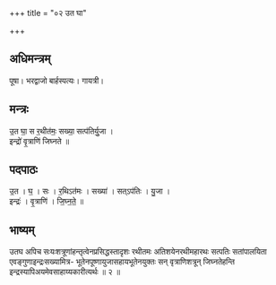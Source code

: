 +++
title = "०२ उत घा"

+++
## अधिमन्त्रम्
पूषा। भरद्वाजो बार्हस्पत्यः। गायत्री।

## मन्त्रः
उ॒त घा॒ स र॒थीत॑मः॒ सख्या॒ सत्प॑तिर्यु॒जा ।  
इन्द्रो॑ वृ॒त्राणि॑ जिघ्नते ॥

## पदपाठः
उ॒त । घ॒ । सः । र॒थिऽत॑मः । सख्या॑ । सत्ऽप॑तिः । यु॒जा ।  
इन्द्रः॑ । वृ॒त्राणि॑ । जि॒घ्न॒ते॒ ॥

## भाष्यम्
उतघ अपिच सःयःशत्रूणांहन्तृत्वेनप्रसिद्धस्तादृशः रथीतमः अतिशयेनरथीमहारथः सत्पतिः सतांपालयिता एवङ्गुणाइन्द्रःसख्यामित्र- भूतेनपूष्णायुजासहायभूतेनयुक्तः सन् वृत्राणिशत्रून् जिघ्नतेहन्ति इन्द्रस्यापिअयमेवसाहाय्यकारीत्यर्थः ॥ २ ॥